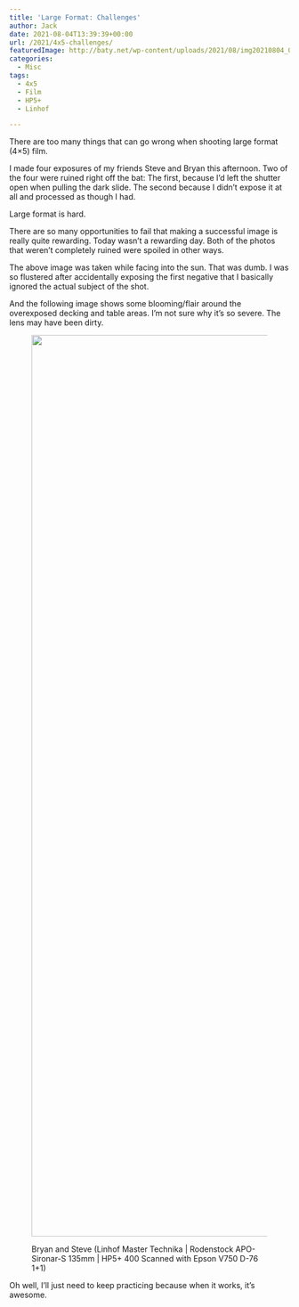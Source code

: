 ```yaml
---
title: 'Large Format: Challenges'
author: Jack
date: 2021-08-04T13:39:39+00:00
url: /2021/4x5-challenges/
featuredImage: http://baty.net/wp-content/uploads/2021/08/img20210804_09080776.jpg
categories:
  - Misc
tags:
  - 4x5
  - Film
  - HP5+
  - Linhof

---
```

<!--kg-card-begin: html-->There are too many things that can go wrong when shooting large format (4&#215;5) film.

I made four exposures of my friends Steve and Bryan this afternoon. Two of the four were ruined right off the bat: The first, because I&#8217;d left the shutter open when pulling the dark slide. The second because I didn&#8217;t expose it at all and processed as though I had.

Large format is hard.

There are so many opportunities to fail that making a successful image is really quite rewarding. Today wasn&#8217;t a rewarding day. Both of the photos that weren&#8217;t completely ruined were spoiled in other ways.

The above image was taken while facing into the sun. That was dumb. I was so flustered after accidentally exposing the first negative that I basically ignored the actual subject of the shot.

And the following image shows some blooming/flair around the overexposed decking and table areas. I&#8217;m not sure why it&#8217;s so severe. The lens may have been dirty.<figure class="wp-block-image size-full">

[<img loading="lazy" width="2048" height="1619" src="/content/images/wordpress/2021/08/Scan_02-positive-positive.jpg" alt="" class="wp-image-904" srcset="/content/images/wordpress/2021/08/Scan_02-positive-positive.jpg 2048w, /content/images/wordpress/2021/08/Scan_02-positive-positive-300x237.jpg 300w, /content/images/wordpress/2021/08/Scan_02-positive-positive.jpg 700w, /content/images/wordpress/2021/08/Scan_02-positive-positive-768x607.jpg 768w, /content/images/wordpress/2021/08/Scan_02-positive-positive-1536x1214.jpg 1536w, /content/images/wordpress/2021/08/Scan_02-positive-positive-450x356.jpg 450w, /content/images/wordpress/2021/08/Scan_02-positive-positive-1024x810.jpg 1024w, /content/images/wordpress/2021/08/Scan_02-positive-positive-759x600.jpg 759w" sizes="(max-width: 2048px) 100vw, 2048px" />][1]<figcaption>Bryan and Steve (Linhof Master Technika | Rodenstock APO-Sironar-S 135mm | HP5+ 400 Scanned with Epson V750 D-76 1+1)</figcaption></figure> 

Oh well, I&#8217;ll just need to keep practicing because when it works, it&#8217;s awesome.

<!--kg-card-end: html-->

 [1]: /content/images/wordpress/2021/08/Scan_02-positive-positive.jpg